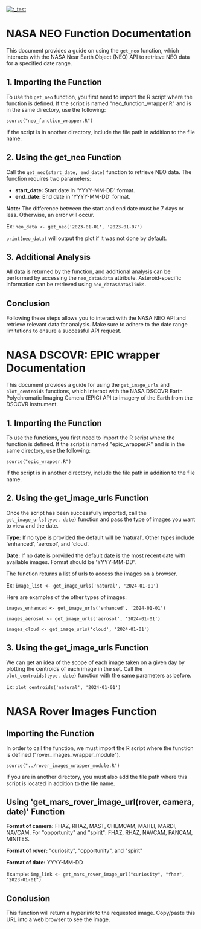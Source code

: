 [![r_test](https://github.com/Dhunsheth/nasa_R_wrapper/actions/workflows/r_test.yml/badge.svg?branch=main)](https://github.com/Dhunsheth/nasa_R_wrapper/actions/workflows/r_test.yml)

# NASA NEO Function Documentation

This document provides a guide on using the `get_neo` function, which interacts with the NASA Near Earth Object (NEO) API to retrieve NEO data for a specified date range.

## 1. Importing the Function

To use the `get_neo` function, you first need to import the R script where the function is defined. If the script is named "neo_function_wrapper.R" and is in the same directory, use the following:

`source("neo_function_wrapper.R")`

If the script is in another directory, include the file path in addition to the file name.

## 2. Using the get_neo Function

Call the `get_neo(start_date, end_date)` function to retrieve NEO data. The function requires two parameters:

- **start_date:** Start date in 'YYYY-MM-DD' format.    
- **end_date:** End date in 'YYYY-MM-DD' format.    

**Note:** The difference between the start and end date must be 7 days or less. Otherwise, an error will occur.   

Ex: `neo_data <- get_neo('2023-01-01', '2023-01-07')`    

`print(neo_data)` will output the plot if it was not done by default.  

## 3. Additional Analysis    

All data is returned by the function, and additional analysis can be performed by accessing the `neo_data$data` attribute. Asteroid-specific information can be retrieved using `neo_data$data$links`.

## Conclusion   

Following these steps allows you to interact with the NASA NEO API and retrieve relevant data for analysis. Make sure to adhere to the date range limitations to ensure a successful API request.


# NASA DSCOVR: EPIC wrapper Documentation

This document provides a guide for using the `get_image_urls` and `plot_centroids` functions, which interact with the NASA DSCOVR Earth Polychromatic Imaging Camera (EPIC) API to imagery of the Earth from the DSCOVR instrument.

## 1. Importing the Function

To use the functions, you first need to import the R script where the function is defined. If the script is named "epic_wrapper.R" and is in the same directory, use the following:

`source("epic_wrapper.R")`

If the script is in another directory, include the file path in addition to the file name.

## 2. Using the get_image_urls Function
  
Once the script has been successfully imported, call the `get_image_urls(type, date)` function and pass the type of images you want to view and the date.

**Type:** 
If no type is provided the default will be 'natural'. Other types include 'enhanced', 'aerosol', and 'cloud'. 

**Date:**
If no date is provided the default date is the most recent date with available images. Format should be 'YYYY-MM-DD'.

The function returns a list of urls to access the images on a browser. 

Ex: `image_list <- get_image_urls('natural', '2024-01-01')`    

Here are examples of the other types of images:

`images_enhanced <- get_image_urls('enhanced', '2024-01-01')`

`images_aerosol <- get_image_urls('aerosol', '2024-01-01')`

`images_cloud <- get_image_urls('cloud', '2024-01-01')`

## 3. Using the get_image_urls Function

We can get an idea of the scope of each image taken on a given day by plotting the centroids of each image in the set. Call the `plot_centroids(type, date)` function with the same parameters as before.

Ex: `plot_centroids('natural', '2024-01-01')`

# NASA Rover Images Function
## Importing the Function

In order to call the function, we must import the R script where the function is defined ("rover_images_wrapper_module").

`source("../rover_images_wrapper_module.R")`

If you are in another directory, you must also add the file path where this script is located in addition to the file name.

## Using 'get_mars_rover_image_url(rover, camera, date)' Function

**Format of camera:** FHAZ, RHAZ, MAST, CHEMCAM, MAHLI, MARDI, NAVCAM. For "opportunity" and "spirit": FHAZ, RHAZ, NAVCAM, PANCAM, MINITES.

**Format of rover:** "curiosity", "opportunity", and "spirit"

**Format of date:** YYYY-MM-DD

Example: `img_link <- get_mars_rover_image_url("curiosity", "fhaz", "2023-01-01")`

## Conclusion     

This function will return a hyperlink to the requested image. Copy/paste this URL into a web browser to see the image.
